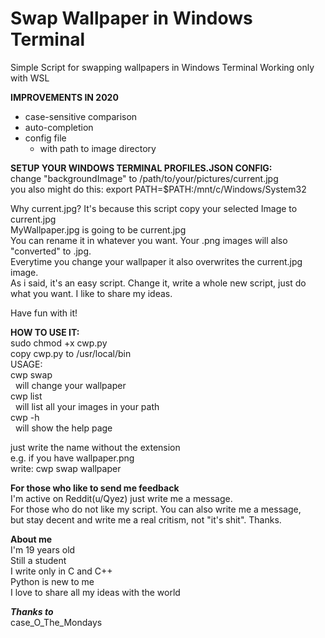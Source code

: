 # Swap Wallpaper in Windows Terminal 
Simple Script for swapping wallpapers in Windows Terminal
Working only with WSL

**IMPROVEMENTS IN 2020**  
- case-sensitive comparison
- auto-completion
- config file
  - with path to image directory



**SETUP YOUR WINDOWS TERMINAL PROFILES.JSON CONFIG:**  
change "backgroundImage" to /path/to/your/pictures/current.jpg  
you also might do this:   export PATH=$PATH:/mnt/c/Windows/System32
   
Why current.jpg? It's because this script copy your selected Image to current.jpg  
MyWallpaper.jpg is going to be current.jpg  
You can rename it in whatever you want.
Your .png images will also "converted" to .jpg.   
Everytime you change your wallpaper it also overwrites the current.jpg image.  
As i said, it's an easy script.
Change it, write a whole new script, just do what you want.
I like to share my ideas.  

Have fun with it!

  
**HOW TO USE IT:**  
  sudo chmod +x cwp.py  
  copy cwp.py to /usr/local/bin    
  USAGE:  
  cwp swap <img>  
  &nbsp;&nbsp;will change your wallpaper  
  cwp list  
  &nbsp;&nbsp;will list all your images in your path    
  cwp -h  
  &nbsp;&nbsp;will show the help page  
  
  just write the name without the extension  
  e.g. if you have wallpaper.png  
  write: cwp swap wallpaper

**For those who like to send me feedback**  
I'm active on Reddit(u/Qyez) just write me a message.  
For those who do not like my script. You can also write me a message,  
but stay decent and write me a real critism, not "it's shit". Thanks.

**About me**  
I'm 19 years old  
Still a student  
I write only in C and C++  
Python is new to me  
I love to share all my ideas with the world
  



  ***Thanks to***  
case_O_The_Mondays
